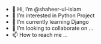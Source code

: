 - 👋 Hi, I’m @shaheer-ul-islam
- 👀 I’m interested in Python Project
- 🌱 I’m currently learning Django
- 💞️ I’m looking to collaborate on ...
- 📫 How to reach me ...

<!---
shaheer-ul-islam/shaheer-ul-islam is a ✨ special ✨ repository because its `README.md` (this file) appears on your GitHub profile.
You can click the Preview link to take a look at your changes.
--->
